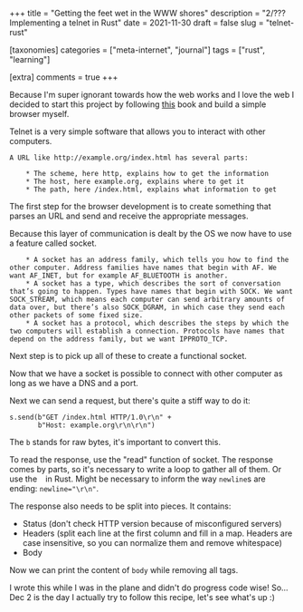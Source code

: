 +++
title = "Getting the feet wet in the WWW shores"
description = "2/??? Implementing a telnet in Rust"
date = 2021-11-30
draft = false
slug = "telnet-rust"

[taxonomies]
categories = ["meta-internet", "journal"]
tags = ["rust", "learning"]

[extra]
comments = true
+++

Because I'm super ignorant towards how the web works and I love the web I decided to start this project by following [this](https://browser.engineering/http.html) book and build a simple browser myself.

Telnet is a very simple software that allows you to interact with other computers. 

    A URL like http://example.org/index.html has several parts:

        * The scheme, here http, explains how to get the information
        * The host, here example.org, explains where to get it
        * The path, here /index.html, explains what information to get

The first step for the browser development is to create something that parses an URL and send and receive the appropriate messages.

Because this layer of communication is dealt by the OS we now have to use a feature called socket.

        * A socket has an address family, which tells you how to find the other computer. Address families have names that begin with AF. We want AF_INET, but for example AF_BLUETOOTH is another.
        * A socket has a type, which describes the sort of conversation that’s going to happen. Types have names that begin with SOCK. We want SOCK_STREAM, which means each computer can send arbitrary amounts of data over, but there’s also SOCK_DGRAM, in which case they send each other packets of some fixed size.
        * A socket has a protocol, which describes the steps by which the two computers will establish a connection. Protocols have names that depend on the address family, but we want IPPROTO_TCP.

Next step is to pick up all of these to create a functional socket.

Now that we have a socket is possible to connect with other computer as long as we have a DNS and a port.

Next we can send a request, but there's quite a stiff way to do it:

```
s.send(b"GET /index.html HTTP/1.0\r\n" + 
       b"Host: example.org\r\n\r\n")
```

The `b` stands for raw bytes, it's important to convert this.

To read the response, use the "read" function of socket. The response comes by parts, so it's necessary to write a loop to gather all of them. Or use the ` ` in Rust. Might be necessary to inform the way `newline`s are ending: `newline="\r\n"`.

The response also needs to be split into pieces. It contains:

- Status (don't check HTTP version because of misconfigured servers)
- Headers (split each line at the first column and fill in a map. Headers are case insensitive, so you can normalize them and remove whitespace)
- Body

Now we can print the content of `body` while removing all tags.

I wrote this while I was in the plane and didn't do progress code wise! So... Dec 2 is the day I actually try to follow this recipe, let's see what's up :)